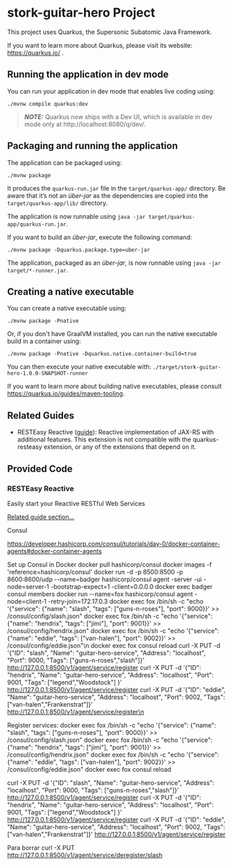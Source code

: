 # stork-guitar-hero Project

This project uses Quarkus, the Supersonic Subatomic Java Framework.

If you want to learn more about Quarkus, please visit its website: https://quarkus.io/ .

## Running the application in dev mode

You can run your application in dev mode that enables live coding using:
```shell script
./mvnw compile quarkus:dev
```

> **_NOTE:_**  Quarkus now ships with a Dev UI, which is available in dev mode only at http://localhost:8080/q/dev/.

## Packaging and running the application

The application can be packaged using:
```shell script
./mvnw package
```
It produces the `quarkus-run.jar` file in the `target/quarkus-app/` directory.
Be aware that it’s not an _über-jar_ as the dependencies are copied into the `target/quarkus-app/lib/` directory.

The application is now runnable using `java -jar target/quarkus-app/quarkus-run.jar`.

If you want to build an _über-jar_, execute the following command:
```shell script
./mvnw package -Dquarkus.package.type=uber-jar
```

The application, packaged as an _über-jar_, is now runnable using `java -jar target/*-runner.jar`.

## Creating a native executable

You can create a native executable using: 
```shell script
./mvnw package -Pnative
```

Or, if you don't have GraalVM installed, you can run the native executable build in a container using: 
```shell script
./mvnw package -Pnative -Dquarkus.native.container-build=true
```

You can then execute your native executable with: `./target/stork-guitar-hero-1.0.0-SNAPSHOT-runner`

If you want to learn more about building native executables, please consult https://quarkus.io/guides/maven-tooling.

## Related Guides

- RESTEasy Reactive ([guide](https://quarkus.io/guides/resteasy-reactive)): Reactive implementation of JAX-RS with additional features. This extension is not compatible with the quarkus-resteasy extension, or any of the extensions that depend on it.

## Provided Code

### RESTEasy Reactive

Easily start your Reactive RESTful Web Services

[Related guide section...](https://quarkus.io/guides/getting-started-reactive#reactive-jax-rs-resources)


Consul

https://developer.hashicorp.com/consul/tutorials/day-0/docker-container-agents#docker-container-agents

Set up Consul in Docker
docker pull hashicorp/consul
docker images -f 'reference=hashicorp/consul'
docker run -d -p 8500:8500 -p 8600:8600/udp --name=badger hashicorp/consul agent -server -ui -node=server-1 -bootstrap-expect=1 -client=0.0.0.0
docker exec badger consul members
docker run --name=fox hashicorp/consul agent -node=client-1 -retry-join=172.17.0.3
docker exec fox /bin/sh -c "echo '{\"service\": {\"name\": \"slash\", \"tags\": [\"guns-n-roses\"], \"port\": 9000}}' >> /consul/config/slash.json"
docker exec fox /bin/sh -c "echo '{\"service\": {\"name\": \"hendrix\", \"tags\": [\"jimi\"], \"port\": 9001}}' >> /consul/config/hendrix.json"
docker exec fox /bin/sh -c "echo '{\"service\": {\"name\": \"eddie\", \"tags\": [\"van-halen\"], \"port\": 9002}}' >> /consul/config/eddie.json"\n
docker exec fox consul reload
curl -X PUT -d '{"ID": "slash", "Name": "guitar-hero-service", "Address": "localhost", "Port": 9000, "Tags": ["guns-n-roses","slash"]}' http://127.0.0.1:8500/v1/agent/service/register
curl -X PUT -d '{"ID": "hendrix", "Name": "guitar-hero-service", "Address": "localhost", "Port": 9001, "Tags": ["legend","Woodstock"] }' http://127.0.0.1:8500/v1/agent/service/register
curl -X PUT -d '{"ID": "eddie", "Name": "guitar-hero-service", "Address": "localhost", "Port": 9002, "Tags": ["van-halen","Frankenstrat"]}' http://127.0.0.1:8500/v1/agent/service/register\n


Register services:
docker exec fox /bin/sh -c "echo '{\"service\": {\"name\": \"slash\", \"tags\": [\"guns-n-roses\"], \"port\": 9000}}' >> /consul/config/slash.json"
docker exec fox /bin/sh -c "echo '{\"service\": {\"name\": \"hendrix\", \"tags\": [\"jimi\"], \"port\": 9001}}' >> /consul/config/hendrix.json"
docker exec fox /bin/sh -c "echo '{\"service\": {\"name\": \"eddie\", \"tags\": [\"van-halen\"], \"port\": 9002}}' >> /consul/config/eddie.json"
docker exec fox consul reload

curl -X PUT -d '{"ID": "slash", "Name": "guitar-hero-service", "Address": "localhost", "Port": 9000, "Tags": ["guns-n-roses","slash"]}' http://127.0.0.1:8500/v1/agent/service/register
curl -X PUT -d '{"ID": "hendrix", "Name": "guitar-hero-service", "Address": "localhost", "Port": 9001, "Tags": ["legend","Woodstock"] }' http://127.0.0.1:8500/v1/agent/service/register
curl -X PUT -d '{"ID": "eddie", "Name": "guitar-hero-service", "Address": "localhost", "Port": 9002, "Tags": ["van-halen","Frankenstrat"]}' http://127.0.0.1:8500/v1/agent/service/register

Para borrar
curl -X PUT http://127.0.0.1:8500/v1/agent/service/deregister/slash
